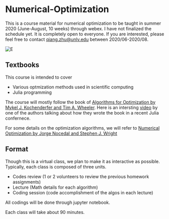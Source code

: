# Numerical-Optimization
This is a course material for numerical optimization to be taught in summer 2020 (June-August, 10 weeks) through webex. I have not finalized the schedule yet. It is completely open to everyone. If you are interested, please feel free to contact qiang.zhu@unlv.edu between 2020/06-2020/08. 


![E](https://github.com/qzhu2017/Numerical-Optimization/blob/master/Lecture_notes/Figs/ip.gif)

## Textbooks
This course is intended to cover
- Various optmization methods used in scientific computing
- Julia programming

The course will mostly follow the book of [Algorithms for Optimization by Mykel J. Kochenderfer and Tim A. Wheeler](https://mitpress.mit.edu/books/algorithms-optimization).
Here is an intersting [video](https://www.youtube.com/watch?v=ofWy5kaZU3g) by one of the authors talking about how they wrote the book in a recent Julia confernece.

For some details on the optimization algorithms, we will refer to [Numerical Optimization by Jorge Nocedal and Stephen J. Wright](https://link.springer.com/book/10.1007/978-0-387-40065-5)

## Format
Though this is a virtual class, we plan to make it as interactive as possible. Typically, each class is composed of three units. 

- Codes review (1 or 2 volunteers to review the previous homework assignments)
- Lecture (Math details for each algorithm)
- Coding session (code accomplishment of the algos in each lecture)

All codings will be done through jupyter notebook.

Each class will take about 90 minutes.

